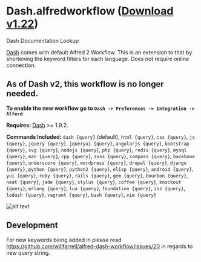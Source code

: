 Dash.alfredworkflow ([Download v1.22](https://raw.github.com/willfarrell/alfred-dash-workflow/master/Dash.alfredworkflow))
=========================

Dash Documentation Lookup

[Dash](http://kapeli.com/) comes with default Alfred 2 Workflow. This is an extension to that by shortening the keyword filters for each language. Does not require online connection.

## As of Dash v2, this workflow is no longer needed.
**To enable the new workflow go to `Dash -> Preferences -> Integration -> Alferd`**

**Requires:** [Dash](http://kapeli.com/dash) >= 1.9.2.

**Commands Included:** `dash {query}` (default), `html {query}`, `css {query}`, `js {query}`, `jquery {query}`, `jqueryui {query}`, `angularjs {query}`, `bootstrap {query}`, `svg {query}`, `nodejs {query}`, `php {query}`, `redis {query}`, `mysql {query}`, `man {query}`, `cpp {query}`, `sass {query}`, `compass {query}`, `backbone {query}`, `underscore {query}`,  `wordpress {query}`, `drupal {query}`, `django {query}`, `python {query}`, `python2 {query}`, `elisp {query}`, `android {query}`, `yui {query}`, `ruby {query}`, `rails {query}`, `gem {query}`, `bourbon {query}`, `neat {query}`, `jade {query}`, `stylus {query}`, `coffee {query}`, `knockout {query}`, `erlang {query}`, `lua {query}`, `foundation {query}`, `ios {query}`, `lodash {query}`, `vagrant {query}`, `bash {query}`, `vim {query}`


![alt text][dash]

## Development
For new keywords being added in please read https://github.com/willfarrell/alfred-dash-workflow/issues/20 in regards to new query string.

[dash]: ./screenshots/dash.png  "Sample dash result"
